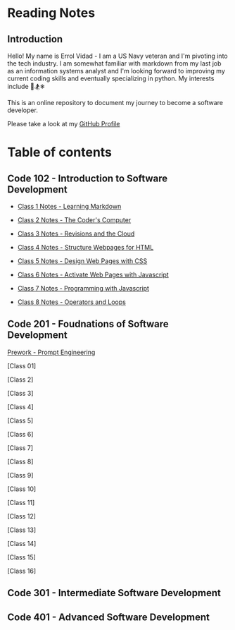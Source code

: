 # Reading Notes

## Introduction

Hello! My name is Errol Vidad - I am a US Navy veteran and I'm pivoting into the tech industry. I am somewhat familiar with markdown from my last job as an information systems analyst and I'm looking forward to improving my current coding skills and eventually specializing in python. My interests include &#x1F3C8;&#x1F3C2;&#x2744;

This is an online repository to document my journey to become a software developer.

Please take a look at my [GitHub Profile](https://github.com/evidad)

# Table of contents

## Code 102 - Introduction to Software Development
- [Class 1 Notes - Learning Markdown](code-102/Class%201%20-%20Learning%20Markdown.md)

- [Class 2 Notes - The Coder's Computer](code-102/Class%202%20-%20The%20Coder's%20Computer.md)

- [Class 3 Notes - Revisions and the Cloud](code-102/Class%203%20-%20Revisions%20and%20the%20Cloud.md)

- [Class 4 Notes - Structure Webpages for HTML](code-102/Class%204%20-%20Structure%20Webpages%20for%20HTML.md)

- [Class 5 Notes - Design Web Pages with CSS](code-102/Class%205-%20Design%20Web%20Pages%20with%20CSS.md)

- [Class 6 Notes - Activate Web Pages with Javascript](code-102/Class%206%20-%20Activate%20Web%20Pages%20with%20Javascript.md)

- [Class 7 Notes - Programming with Javascript](code-102/Class%207%20-%20Programming%20with%20Javascript.md)

- [Class 8 Notes - Operators and Loops ](code-102/Class%20%208%20-%20Operators%20and%20Loops.md)

## Code 201 - Foudnations of Software Development
[Prework - Prompt Engineering](code-201/prompt-engineering.md)

[Class 01]

[Class 2]

[Class 3]

[Class 4]

[Class 5]

[Class 6]

[Class 7]

[Class 8]

[Class 9]

[Class 10]

[Class 11]

[Class 12]

[Class 13]

[Class 14]

[Class 15]

[Class 16]

## Code 301 - Intermediate Software Development

## Code 401 - Advanced Software Development

